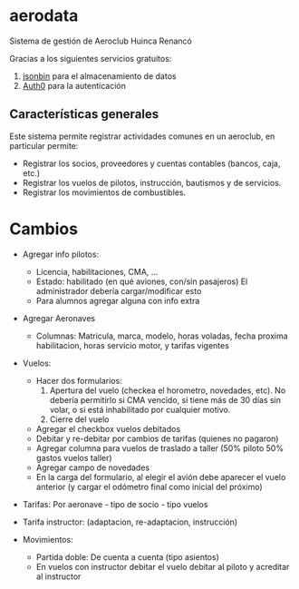 # aerodata

Sistema de gestión de Aeroclub Huinca Renancó

Gracias a los siguientes servicios gratuitos:

1. [jsonbin](https://jsonbin.io/) para el almacenamiento de datos
2. [Auth0](https://auth0.com/) para la autenticación

## Características generales

Este sistema permite registrar actividades comunes en un aeroclub, en particular permite:

- Registrar los socios, proveedores y cuentas contables (bancos, caja, etc.)
- Registrar los vuelos de pilotos, instrucción, bautismos y de servicios.
- Registrar los movimientos de combustibles.

# Cambios

- Agregar info pilotos:
    - Licencia, habilitaciones, CMA, ...
    - Estado: habilitado (en qué aviones, con/sin pasajeros)
      El administrador debería cargar/modificar esto
    - Para alumnos agregar alguna con info extra
- Agregar Aeronaves
    - Columnas: Matricula, marca, modelo, horas voladas, fecha proxima habilitacion, horas servicio motor, y tarifas vigentes
- Vuelos:
    - Hacer dos formularios:
        1. Apertura del vuelo (checkea el horometro, novedades, etc). No debería permitirlo si CMA vencido, si tiene más de 30 días sin volar, o si está inhabilitado por cualquier motivo.
        2. Cierre del vuelo
    - Agregar el checkbox vuelos debitados
    - Debitar y re-debitar por cambios de tarifas (quienes no pagaron)
    - Agregar columna para vuelos de traslado a taller (50% piloto 50% gastos vuelos taller)
    - Agregar campo de novedades
    - En la carga del formulario, al elegir el avión debe aparecer el vuelo anterior (y cargar el odómetro final como inicial del próximo)

- Tarifas: Por aeronave - tipo de socio - tipo vuelos
- Tarifa instructor: (adaptacion, re-adaptacion, instrucción)

- Movimientos:
    - Partida doble: De cuenta a cuenta (tipo asientos)
    - En vuelos con instructor debitar el vuelo debitar al piloto y acreditar al instructor
